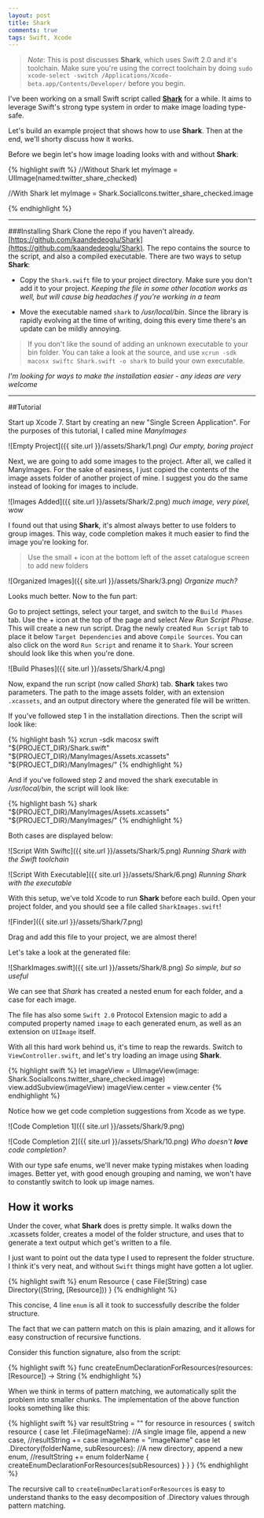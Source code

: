 ```yaml
---
layout: post
title: Shark
comments: true
tags: Swift, Xcode
---
```


> *Note*: This is post discusses **Shark**, which uses Swift 2.0 and it's toolchain. Make sure you're using the correct toolchain by doing `sudo xcode-select -switch /Applications/Xcode-beta.app/Contents/Developer/` before you begin.


I've been working on a small Swift script called [**Shark**](https://github.com/kaandedeoglu/Shark) for a while. It aims to leverage Swift's strong type system in order to make image loading type-safe.

Let's build an example project that shows how to use **Shark**. Then at the end, we'll shorty discuss how it works.  

Before we begin let's how image loading looks with and without **Shark**:

{% highlight swift %}
//Without Shark
let myImage = UIImage(named:twitter_share_checked)

//With Shark
let myImage = Shark.SocialIcons.twitter_share_checked.image

{% endhighlight %}

-----------

###Installing Shark
Clone the repo if you haven't already. [https://github.com/kaandedeoglu/Shark](https://github.com/kaandedeoglu/Shark). The repo contains the source to the script, and also a compiled executable. There are two ways to setup **Shark**:

- Copy the `Shark.swift` file to your project directory. Make sure you don't add it to your project. *Keeping the file in some other location works as well, but will cause big headaches if you're working in a team*

- Move the executable named `shark` to */usr/local/bin*. Since the library is rapidly evolving at the time of writing, doing this every time there's an update can be mildly annoying.

> If you don't like the sound of adding an unknown executable to your bin folder. You can take a look at the source, and use `xcrun -sdk macosx swiftc Shark.swift -o shark` to build your own executable.

*I'm looking for ways to make the installation easier - any ideas are very welcome*

-----------

##Tutorial

Start up Xcode 7. Start by creating an new "Single Screen Application". For the purposes of this tutorial, I called mine *ManyImages*

![Empty Project]({{ site.url }}/assets/Shark/1.png)
*Our empty, boring project*

Next, we are going to add some images to the project. After all, we called it ManyImages. For the sake of easiness, I just copied the contents of the image assets folder of another project of mine. I suggest you do the same instead of looking for images to include.

![Images Added]({{ site.url }}/assets/Shark/2.png)
*much image, very pixel, wow*

I found out that using **Shark**, it's almost always better to use folders to group images. This way, code completion makes it much easier to find the image you're looking for.

> Use the small + icon at the bottom left of the asset catalogue screen to add new folders

![Organized Images]({{ site.url }}/assets/Shark/3.png)
*Organize much?*

Looks much better. Now to the fun part:

Go to project settings, select your target, and switch to the `Build Phases` tab. Use the + icon at the top of the page and select *New Run Script Phase*. This will create a new run script. Drag the newly created `Run Script` tab to place it below `Target Dependencies` and above `Compile Sources`. You can also click on the word `Run Script` and rename it to `Shark`. Your screen should look like this when you're done.

![Build Phases]({{ site.url }}/assets/Shark/4.png)

Now, expand the run script (now called *Shark*) tab. **Shark** takes two parameters. The path to the image assets folder, with an extension `.xcassets`, and an output directory where the generated file will be written.

If you've followed step 1 in the installation directions. Then the script will look like:

{% highlight bash %}
xcrun -sdk macosx swift "${PROJECT_DIR}/Shark.swift" "${PROJECT_DIR}/ManyImages/Assets.xcassets" "${PROJECT_DIR}/ManyImages/"
{% endhighlight %}


And if you've followed step 2 and moved the shark executable in */usr/local/bin*, the script will look like:

{% highlight bash %}
shark "${PROJECT_DIR}/ManyImages/Assets.xcassets" "${PROJECT_DIR}/ManyImages/"
{% endhighlight %}

Both cases are displayed below:

![Script With Swiftc]({{ site.url }}/assets/Shark/5.png)
*Running Shark with the Swift toolchain*

![Script With Executable]({{ site.url }}/assets/Shark/6.png)
*Running Shark with the executable*


With this setup, we've told Xcode to run **Shark** before each build. Open your project folder, and you should see a file called `SharkImages.swift`! 

![Finder]({{ site.url }}/assets/Shark/7.png)

Drag and add this file to your project, we are almost there!

Let's take a look at the generated file:

![SharkImages.swift]({{ site.url }}/assets/Shark/8.png)
*So simple, but so useful*

We can see that *Shark* has created a nested enum for each folder, and a case for each image. 

The file has also some `Swift 2.0` Protocol Extension magic to add a computed property named `image` to each generated enum, as well as an extension on `UIImage` itself.

With all this hard work behind us, it's time to reap the rewards. Switch to `ViewController.swift`, and let's try loading an image using **Shark**.


{% highlight swift %}
let imageView = UIImageView(image: Shark.SocialIcons.twitter_share_checked.image)
view.addSubview(imageView)
imageView.center = view.center
{% endhighlight %}

Notice how we get code completion suggestions from Xcode as we type.

![Code Completion 1]({{ site.url }}/assets/Shark/9.png)

![Code Completion 2]({{ site.url }}/assets/Shark/10.png)
*Who doesn't **love** code completion?*

With our type safe enums, we'll never make typing mistakes when loading images. Better yet, with good enough grouping and naming, we won't have to constantly switch to look up image names.


## How it works

Under the cover, what **Shark** does is pretty simple. It walks down the .xcassets folder, creates a model of the folder structure, and uses that to generate a text output which get's written to a file. 

I just want to point out the data type I used to represent the folder structure. I think it's very neat, and without `Swift` things might have gotten a lot uglier.

{% highlight swift %}
enum Resource {
        case File(String)
        case Directory((String, [Resource]))
}
{% endhighlight %}

This concise, 4 line `enum` is all it took to successfully describe the folder structure. 

The fact that we can pattern match on this is plain amazing, and it allows for easy construction of recursive functions. 

Consider this function signature, also from the script:

{% highlight swift %}
func createEnumDeclarationForResources(resources: [Resource]) -> String
{% endhighlight %}

When we think in terms of pattern matching, we automatically split the problem into smaller chunks. The implementation of the above function looks something like this:

{% highlight swift %}
var resultString = ""
for resource in resources {
	switch resource {
	case let .File(imageName):
	//A single image file, append a new case, 
	//resultString += case imageName = "imageName"
	case let .Directory(folderName, subResources):
	//A new directory, append a new enum, 
	//resultString +=  enum folderName {  createEnumDeclarationForResources(subResources)  }
  }
}
{% endhighlight %}

The recursive call to `createEnumDeclarationForResources` is easy to understand thanks to the easy decomposition of .Directory values through pattern matching.
